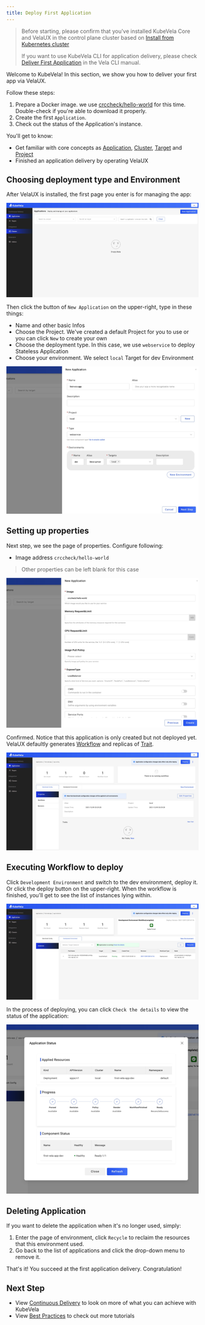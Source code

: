 ```yaml
---
title: Deploy First Application
---
```


> Before starting, please confirm that you've installed KubeVela Core and VelaUX in the control plane cluster based on [Install from Kubernetes cluster](./install.mdx)
>
> If you want to use KubeVela CLI for application delivery, please check [Deliver First Application](./end-user/quick-start-cli) in the Vela CLI manual.

Welcome to KubeVela! In this section, we show you how to deliver your first app via VelaUX.

Follow these steps:

1. Prepare a Docker image. we use [crccheck/hello-world](https://hub.docker.com/r/crccheck/hello-world) for this time. Double-check if you're able to download it properly.
2. Create the first `Application`.
3. Check out the status of the Application's instance.

You'll get to know:

- Get familiar with core concepts as [Application](./getting-started/core-concept#application), [Cluster](getting-started/core-concept#cluster), [Target](getting-started/core-concept#target) and [Project](getting-started/core-concept#project)
- Finished an application delivery by operating VelaUX

## Choosing deployment type and Environment

After VelaUX is installed, the first page you enter is for managing the app:

![](./resources/dashboard.png)

Then click the button of `New Application` on the upper-right, type in these things:

- Name and other basic Infos
- Choose the Project. We've created a default Project for you to use or you can click `New` to create your own
- Choose the deployment type. In this case, we use `webservice` to deploy Stateless Application
- Choose your environment. We select `local` Target for dev Environment

![](./resources/new-first-vela-app.png)

## Setting up properties

Next step, we see the page of properties. Configure following:

- Image address `crccheck/hello-world`

> Other properties can be left blank for this case

![](./resources/port-first-vela-app.png)

Confirmed. Notice that this application is only created but not deployed yet. VelaUX defaultly generates [Workflow](./getting-started/core-concept#workflow) and replicas of [Trait](./getting-started/core-concept#trait).

![](./resources/created-first-vela-app.png)

## Executing Workflow to deploy

Click `Development Environment` and switch to the dev environment, deploy it. Or click the deploy button on the upper-right. When the workflow is finished, you'll get to see the list of instances lying within.

![](./resources/succeed-first-vela-app.jpg)

In the process of deploying, you can click `Check the details` to view the status of the application:

![](./resources/status-first-vela-app.jpg)

## Deleting Application

If you want to delete the application when it's no longer used, simply:

1. Enter the page of environment, click `Recycle` to reclaim the resources that this environment used.
2. Go back to the list of applications and click the drop-down menu to remove it.

That's it! You succeed at the first application delivery. Congratulation!

## Next Step

- View [Continuous Delivery](./deliver-app/k8s-object) to look on more of what you can achieve with KubeVela
- View [Best Practices](./case-studies/jenkins-cicd) to check out more tutorials
